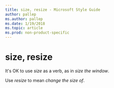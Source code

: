 ```yaml
---
title: size, resize - Microsoft Style Guide
author: pallep
ms.author: pallep
ms.date: 1/19/2018
ms.topic: article
ms.prod: non-product-specific
---
```


# size, resize

It's OK to use *size* as a verb, as in *size the window*. 

Use *resize* to mean *change the size of*.
